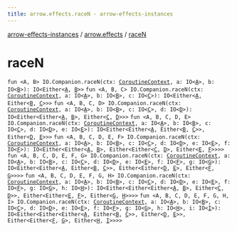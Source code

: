 ```yaml
---
title: arrow.effects.raceN - arrow-effects-instances
---
```


[arrow-effects-instances](../index.html) / [arrow.effects](index.html) / [raceN](./race-n.html)

# raceN

`fun <A, B> IO.Companion.raceN(ctx: `[`CoroutineContext`](https://kotlinlang.org/api/latest/jvm/stdlib/kotlin.coroutines/-coroutine-context/index.html)`, a: IO<`[`A`](race-n.html#A)`>, b: IO<`[`B`](race-n.html#B)`>): IO<Either<`[`A`](race-n.html#A)`, `[`B`](race-n.html#B)`>>`
`fun <A, B, C> IO.Companion.raceN(ctx: `[`CoroutineContext`](https://kotlinlang.org/api/latest/jvm/stdlib/kotlin.coroutines/-coroutine-context/index.html)`, a: IO<`[`A`](race-n.html#A)`>, b: IO<`[`B`](race-n.html#B)`>, c: IO<`[`C`](race-n.html#C)`>): IO<Either<`[`A`](race-n.html#A)`, Either<`[`B`](race-n.html#B)`, `[`C`](race-n.html#C)`>>>`
`fun <A, B, C, D> IO.Companion.raceN(ctx: `[`CoroutineContext`](https://kotlinlang.org/api/latest/jvm/stdlib/kotlin.coroutines/-coroutine-context/index.html)`, a: IO<`[`A`](race-n.html#A)`>, b: IO<`[`B`](race-n.html#B)`>, c: IO<`[`C`](race-n.html#C)`>, d: IO<`[`D`](race-n.html#D)`>): IO<Either<Either<`[`A`](race-n.html#A)`, `[`B`](race-n.html#B)`>, Either<`[`C`](race-n.html#C)`, `[`D`](race-n.html#D)`>>>`
`fun <A, B, C, D, E> IO.Companion.raceN(ctx: `[`CoroutineContext`](https://kotlinlang.org/api/latest/jvm/stdlib/kotlin.coroutines/-coroutine-context/index.html)`, a: IO<`[`A`](race-n.html#A)`>, b: IO<`[`B`](race-n.html#B)`>, c: IO<`[`C`](race-n.html#C)`>, d: IO<`[`D`](race-n.html#D)`>, e: IO<`[`E`](race-n.html#E)`>): IO<Either<Either<`[`A`](race-n.html#A)`, Either<`[`B`](race-n.html#B)`, `[`C`](race-n.html#C)`>>, Either<`[`D`](race-n.html#D)`, `[`E`](race-n.html#E)`>>>`
`fun <A, B, C, D, E, F> IO.Companion.raceN(ctx: `[`CoroutineContext`](https://kotlinlang.org/api/latest/jvm/stdlib/kotlin.coroutines/-coroutine-context/index.html)`, a: IO<`[`A`](race-n.html#A)`>, b: IO<`[`B`](race-n.html#B)`>, c: IO<`[`C`](race-n.html#C)`>, d: IO<`[`D`](race-n.html#D)`>, e: IO<`[`E`](race-n.html#E)`>, f: IO<`[`F`](race-n.html#F)`>): IO<Either<Either<`[`A`](race-n.html#A)`, `[`B`](race-n.html#B)`>, Either<Either<`[`C`](race-n.html#C)`, `[`D`](race-n.html#D)`>, Either<`[`E`](race-n.html#E)`, `[`F`](race-n.html#F)`>>>>`
`fun <A, B, C, D, E, F, G> IO.Companion.raceN(ctx: `[`CoroutineContext`](https://kotlinlang.org/api/latest/jvm/stdlib/kotlin.coroutines/-coroutine-context/index.html)`, a: IO<`[`A`](race-n.html#A)`>, b: IO<`[`B`](race-n.html#B)`>, c: IO<`[`C`](race-n.html#C)`>, d: IO<`[`D`](race-n.html#D)`>, e: IO<`[`E`](race-n.html#E)`>, f: IO<`[`F`](race-n.html#F)`>, g: IO<`[`G`](race-n.html#G)`>): IO<Either<Either<`[`A`](race-n.html#A)`, Either<`[`B`](race-n.html#B)`, `[`C`](race-n.html#C)`>>, Either<Either<`[`D`](race-n.html#D)`, `[`E`](race-n.html#E)`>, Either<`[`F`](race-n.html#F)`, `[`G`](race-n.html#G)`>>>>`
`fun <A, B, C, D, E, F, G, H> IO.Companion.raceN(ctx: `[`CoroutineContext`](https://kotlinlang.org/api/latest/jvm/stdlib/kotlin.coroutines/-coroutine-context/index.html)`, a: IO<`[`A`](race-n.html#A)`>, b: IO<`[`B`](race-n.html#B)`>, c: IO<`[`C`](race-n.html#C)`>, d: IO<`[`D`](race-n.html#D)`>, e: IO<`[`E`](race-n.html#E)`>, f: IO<`[`F`](race-n.html#F)`>, g: IO<`[`G`](race-n.html#G)`>, h: IO<`[`H`](race-n.html#H)`>): IO<Either<Either<Either<`[`A`](race-n.html#A)`, `[`B`](race-n.html#B)`>, Either<`[`C`](race-n.html#C)`, `[`D`](race-n.html#D)`>>, Either<Either<`[`E`](race-n.html#E)`, `[`F`](race-n.html#F)`>, Either<`[`G`](race-n.html#G)`, `[`H`](race-n.html#H)`>>>>`
`fun <A, B, C, D, E, F, G, H, I> IO.Companion.raceN(ctx: `[`CoroutineContext`](https://kotlinlang.org/api/latest/jvm/stdlib/kotlin.coroutines/-coroutine-context/index.html)`, a: IO<`[`A`](race-n.html#A)`>, b: IO<`[`B`](race-n.html#B)`>, c: IO<`[`C`](race-n.html#C)`>, d: IO<`[`D`](race-n.html#D)`>, e: IO<`[`E`](race-n.html#E)`>, f: IO<`[`F`](race-n.html#F)`>, g: IO<`[`G`](race-n.html#G)`>, h: IO<`[`H`](race-n.html#H)`>, i: IO<`[`I`](race-n.html#I)`>): IO<Either<Either<Either<`[`A`](race-n.html#A)`, Either<`[`B`](race-n.html#B)`, `[`C`](race-n.html#C)`>>, Either<`[`D`](race-n.html#D)`, `[`E`](race-n.html#E)`>>, Either<Either<`[`F`](race-n.html#F)`, `[`G`](race-n.html#G)`>, Either<`[`H`](race-n.html#H)`, `[`I`](race-n.html#I)`>>>>`